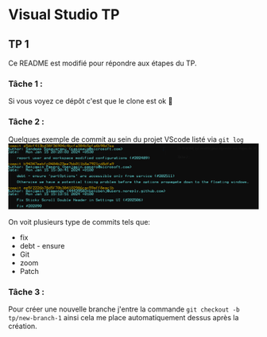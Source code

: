 # Visual Studio TP
## TP 1
Ce README est modifié pour répondre aux étapes du TP.

### Tâche 1 :
Si vous voyez ce dépôt c'est que le clone est ok :rocket:

### Tâche 2 :

Quelques exemple de commit au sein du projet VScode listé via `git log`
![git log](image.png)

On voit plusieurs type de commits tels que:
- fix
- debt - ensure
- Git
- zoom
- Patch


### Tâche 3 :

Pour créer une nouvelle branche j'entre la commande `git checkout -b tp/new-branch-1` ainsi cela me place automatiquement dessus après la création.

